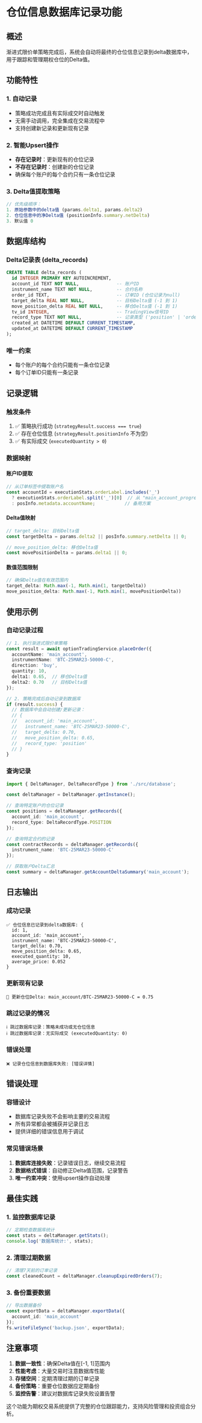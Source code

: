 # 仓位信息数据库记录功能

## 概述

渐进式限价单策略完成后，系统会自动将最终的仓位信息记录到delta数据库中，用于跟踪和管理期权仓位的Delta值。

## 功能特性

### 1. 自动记录
- 策略成功完成且有实际成交时自动触发
- 无需手动调用，完全集成在交易流程中
- 支持创建新记录和更新现有记录

### 2. 智能Upsert操作
- **存在记录时**：更新现有的仓位记录
- **不存在记录时**：创建新的仓位记录
- 确保每个账户的每个合约只有一条仓位记录

### 3. Delta值提取策略
```typescript
// 优先级顺序：
1. 原始参数中的delta值 (params.delta1, params.delta2)
2. 仓位信息中的净Delta值 (positionInfo.summary.netDelta)
3. 默认值 0
```

## 数据库结构

### Delta记录表 (delta_records)
```sql
CREATE TABLE delta_records (
  id INTEGER PRIMARY KEY AUTOINCREMENT,
  account_id TEXT NOT NULL,              -- 账户ID
  instrument_name TEXT NOT NULL,         -- 合约名称
  order_id TEXT,                         -- 订单ID (仓位记录为null)
  target_delta REAL NOT NULL,            -- 目标Delta值 (-1 到 1)
  move_position_delta REAL NOT NULL,     -- 移仓Delta值 (-1 到 1)
  tv_id INTEGER,                         -- TradingView信号ID
  record_type TEXT NOT NULL,             -- 记录类型 ('position' | 'order')
  created_at DATETIME DEFAULT CURRENT_TIMESTAMP,
  updated_at DATETIME DEFAULT CURRENT_TIMESTAMP
);
```

### 唯一约束
- 每个账户的每个合约只能有一条仓位记录
- 每个订单ID只能有一条记录

## 记录逻辑

### 触发条件
1. ✅ 策略执行成功 (`strategyResult.success === true`)
2. ✅ 存在仓位信息 (`strategyResult.positionInfo` 不为空)
3. ✅ 有实际成交 (`executedQuantity > 0`)

### 数据映射

#### 账户ID提取
```typescript
// 从订单标签中提取账户名
const accountId = executionStats.orderLabel.includes('_') 
  ? executionStats.orderLabel.split('_')[0]  // 从 "main_account_progressive_..." 提取 "main"
  : posInfo.metadata.accountName;           // 备用方案
```

#### Delta值映射
```typescript
// target_delta: 目标Delta值
const targetDelta = params.delta2 || posInfo.summary.netDelta || 0;

// move_position_delta: 移仓Delta值  
const movePositionDelta = params.delta1 || 0;
```

#### 数值范围限制
```typescript
// 确保Delta值在有效范围内
target_delta: Math.max(-1, Math.min(1, targetDelta))
move_position_delta: Math.max(-1, Math.min(1, movePositionDelta))
```

## 使用示例

### 自动记录过程
```typescript
// 1. 执行渐进式限价单策略
const result = await optionTradingService.placeOrder({
  accountName: 'main_account',
  instrumentName: 'BTC-25MAR23-50000-C',
  direction: 'buy',
  quantity: 10,
  delta1: 0.65,  // 移仓Delta值
  delta2: 0.70   // 目标Delta值
});

// 2. 策略完成后自动记录到数据库
if (result.success) {
  // 数据库中会自动创建/更新记录：
  // {
  //   account_id: 'main_account',
  //   instrument_name: 'BTC-25MAR23-50000-C',
  //   target_delta: 0.70,
  //   move_position_delta: 0.65,
  //   record_type: 'position'
  // }
}
```

### 查询记录
```typescript
import { DeltaManager, DeltaRecordType } from './src/database';

const deltaManager = DeltaManager.getInstance();

// 查询特定账户的仓位记录
const positions = deltaManager.getRecords({
  account_id: 'main_account',
  record_type: DeltaRecordType.POSITION
});

// 查询特定合约的记录
const contractRecords = deltaManager.getRecords({
  instrument_name: 'BTC-25MAR23-50000-C'
});

// 获取账户Delta汇总
const summary = deltaManager.getAccountDeltaSummary('main_account');
```

## 日志输出

### 成功记录
```
✅ 仓位信息已记录到delta数据库: {
  id: 1,
  account_id: 'main_account',
  instrument_name: 'BTC-25MAR23-50000-C',
  target_delta: 0.70,
  move_position_delta: 0.65,
  executed_quantity: 10,
  average_price: 0.052
}
```

### 更新现有记录
```
🔄 更新仓位Delta: main_account/BTC-25MAR23-50000-C = 0.75
```

### 跳过记录的情况
```
ℹ️ 跳过数据库记录：策略未成功或无仓位信息
ℹ️ 跳过数据库记录：无实际成交 (executedQuantity: 0)
```

### 错误处理
```
❌ 记录仓位信息到数据库失败: [错误详情]
```

## 错误处理

### 容错设计
- 数据库记录失败不会影响主要的交易流程
- 所有异常都会被捕获并记录日志
- 提供详细的错误信息用于调试

### 常见错误场景
1. **数据库连接失败**：记录错误日志，继续交易流程
2. **数据格式错误**：自动修正Delta值范围，记录警告
3. **唯一约束冲突**：使用upsert操作自动处理

## 最佳实践

### 1. 监控数据库记录
```typescript
// 定期检查数据库统计
const stats = deltaManager.getStats();
console.log('数据库统计:', stats);
```

### 2. 清理过期数据
```typescript
// 清理7天前的订单记录
const cleanedCount = deltaManager.cleanupExpiredOrders(7);
```

### 3. 备份重要数据
```typescript
// 导出数据备份
const exportData = deltaManager.exportData({
  account_id: 'main_account'
});
fs.writeFileSync('backup.json', exportData);
```

## 注意事项

1. **数据一致性**：确保Delta值在[-1, 1]范围内
2. **性能考虑**：大量交易时注意数据库性能
3. **存储空间**：定期清理过期的订单记录
4. **备份策略**：重要仓位数据应定期备份
5. **监控告警**：建议对数据库记录失败设置告警

这个功能为期权交易系统提供了完整的仓位跟踪能力，支持风险管理和投资组合分析。
